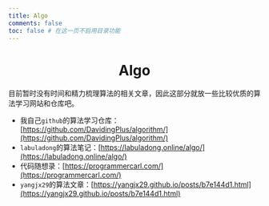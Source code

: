 ```yaml
---
title: Algo
comments: false
toc: false # 在这一页不启用目录功能
---
```


# <center>Algo</center>

目前暂时没有时间和精力梳理算法的相关文章，因此这部分就放一些比较优质的算法学习网站和仓库吧。

- 我自己`github`的算法学习仓库：[https://github.com/DavidingPlus/algorithm/](https://github.com/DavidingPlus/algorithm/)
- `labuladong`的算法笔记：[https://labuladong.online/algo/](https://labuladong.online/algo/)
- 代码随想录：[https://programmercarl.com/](https://programmercarl.com/)
- `yangjx29`的算法文章：[https://yangjx29.github.io/posts/b7e144d1.html](https://yangjx29.github.io/posts/b7e144d1.html)

